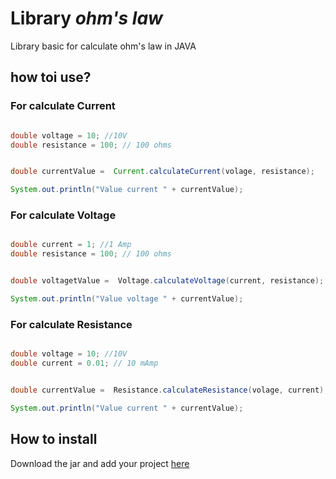 # Library  *ohm's law*

Library basic for calculate ohm's law in JAVA


## how toi use?

### For calculate Current

```java

double voltage = 10; //10V
double resistance = 100; // 100 ohms


double currentValue =  Current.calculateCurrent(volage, resistance);

System.out.println("Value current " + currentValue);


```

### For calculate Voltage

```java

double current = 1; //1 Amp
double resistance = 100; // 100 ohms


double voltagetValue =  Voltage.calculateVoltage(current, resistance);

System.out.println("Value voltage " + currentValue);


```

### For calculate Resistance

```java

double voltage = 10; //10V
double current = 0.01; // 10 mAmp


double currentValue =  Resistance.calculateResistance(volage, current);

System.out.println("Value current " + currentValue);


```
## How to install

Download the jar and add your project [here](https://github.com/jalmx89/ohm-law/tree/master/out/artifacts/ohm_law)